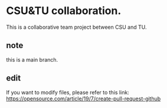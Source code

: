 CSU&TU collaboration.
=======================
This is a collaborative team project between CSU and TU.
## note
this is a main branch.
## edit
If you want to modify files, please refer to this link: https://opensource.com/article/19/7/create-pull-request-github
